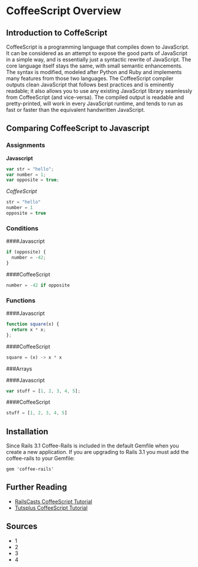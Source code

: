 # CoffeeScript Overview

## Introduction to CoffeScript
CoffeeScript is a programming language that compiles down to JavaScript. It can be considered as an attempt to expose the good parts of JavaScript in a simple way,
and is essentially just a syntactic rewrite of JavaScript. The core language itself stays the same, with small semantic enhancements. The syntax is modified, modeled after
Python and Ruby and implements many features from those two languages. The CoffeeScript compiler outputs clean JavaScript that follows best practices and is eminently readable; it also allows you to use any existing JavaScript library seamlessly from CoffeeScript (and vice-versa).
The compiled output is readable and pretty-printed, will work in every JavaScript runtime, and tends to run as fast or faster than the equivalent handwritten JavaScript.

## Comparing CoffeeScript to Javascript
### Assignments

**Javascript**
```javascript
var str = "hello";
var number = 1; 
var opposite = true;
```
*CoffeeScript*
```javascript
str = "hello"
number = 1 
opposite = true
```
### Conditions

####Javascript
```javascript
if (opposite) { 
  number = -42; 
} 
```
####CoffeeScript
```javascript
number = -42 if opposite
```
### Functions

####Javascript
```javascript
function square(x) { 
  return x * x; 
}; 
```
####CoffeeScript
```javascript
square = (x) -> x * x
```
###Arrays

####Javascript
```javascript
var stuff = [1, 2, 3, 4, 5];
```
####CoffeeScript
```javascript
stuff = [1, 2, 3, 4, 5]
```
## Installation

Since Rails 3.1 Coffee-Rails is included in the default Gemfile when you create a new application. If you are upgrading to Rails 3.1 you must add the coffee-rails to your Gemfile:

    gem 'coffee-rails'

## Further Reading

* [RailsCasts CoffeeScript Tutorial](http://railscasts.com/episodes/267-coffeescript-basics)
* [Tutsplus CoffeeScript Tutorial](http://code.tutsplus.com/tutorials/rocking-out-with-coffeescript--net-17027)

## Sources

* 1
* 2
* 3
* 4

